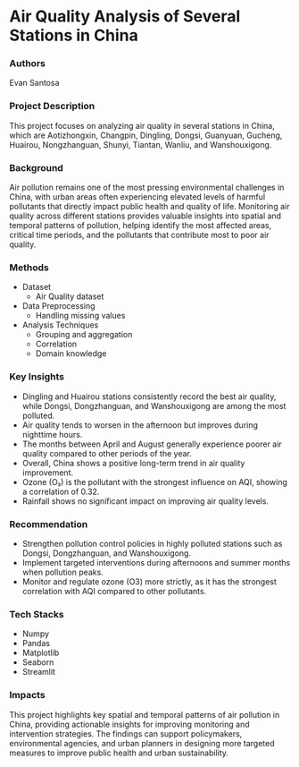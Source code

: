 # Air Quality Analysis of Several Stations in China

### Authors
Evan Santosa

### Project Description
This project focuses on analyzing air quality in several stations in China, which are Aotizhongxin, Changpin, Dingling, Dongsi, Guanyuan, Gucheng, Huairou, Nongzhanguan, Shunyi, Tiantan, Wanliu, and Wanshouxigong. 

### Background
Air pollution remains one of the most pressing environmental challenges in China, with urban areas often experiencing elevated levels of harmful pollutants that directly impact public health and quality of life. Monitoring air quality across different stations provides valuable insights into spatial and temporal patterns of pollution, helping identify the most affected areas, critical time periods, and the pollutants that contribute most to poor air quality.

### Methods
- Dataset
    - Air Quality dataset
- Data Preprocessing
    - Handling missing values
- Analysis Techniques
    - Grouping and aggregation
    - Correlation
    - Domain knowledge

### Key Insights
- Dingling and Huairou stations consistently record the best air quality, while Dongsi, Dongzhanguan, and Wanshouxigong are among the most polluted.
- Air quality tends to worsen in the afternoon but improves during nighttime hours.
- The months between April and August generally experience poorer air quality compared to other periods of the year.
- Overall, China shows a positive long-term trend in air quality improvement.
- Ozone (O₃) is the pollutant with the strongest influence on AQI, showing a correlation of 0.32.
- Rainfall shows no significant impact on improving air quality levels.

### Recommendation
- Strengthen pollution control policies in highly polluted stations such as Dongsi, Dongzhanguan, and Wanshouxigong.
- Implement targeted interventions during afternoons and summer months when pollution peaks.
- Monitor and regulate ozone (O3) more strictly, as it has the strongest correlation with AQI compared to other pollutants.

### Tech Stacks
- Numpy
- Pandas
- Matplotlib
- Seaborn
- Streamlit

### Impacts
This project highlights key spatial and temporal patterns of air pollution in China, providing actionable insights for improving monitoring and intervention strategies. The findings can support policymakers, environmental agencies, and urban planners in designing more targeted measures to improve public health and urban sustainability.